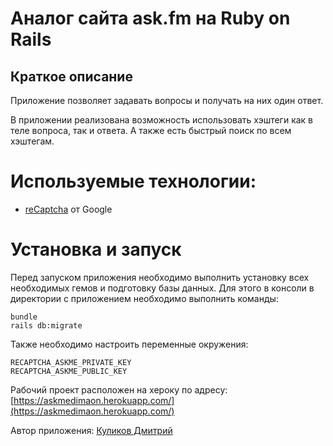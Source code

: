 # Аналог сайта ask.fm на Ruby on Rails

## Краткое описание

Приложение позволяет задавать вопросы и получать на них один ответ.

В приложении реализована возможность использовать хэштеги как в теле вопроса, так и ответа. А также есть быстрый поиск по всем хэштегам.

# Используемые технологии:
 
  - [reCaptcha](https://www.google.com/recaptcha/intro/v3beta.html) от Google

# Установка и запуск

Перед запуском приложения необходимо выполнить установку всех необходимых гемов и подготовку базы данных. Для этого в консоли в директории с приложением необходимо выполнить команды:

    bundle
    rails db:migrate

Также необходимо настроить переменные окружения:

    RECAPTCHA_ASKME_PRIVATE_KEY
    RECAPTCHA_ASKME_PUBLIC_KEY
    
 Рабочий проект расположен на хероку по адресу: [https://askmedimaon.herokuapp.com/](https://askmedimaon.herokuapp.com/)
 
 Автор приложения: [Куликов Дмитрий](https://dimaon.github.io/cv/)
